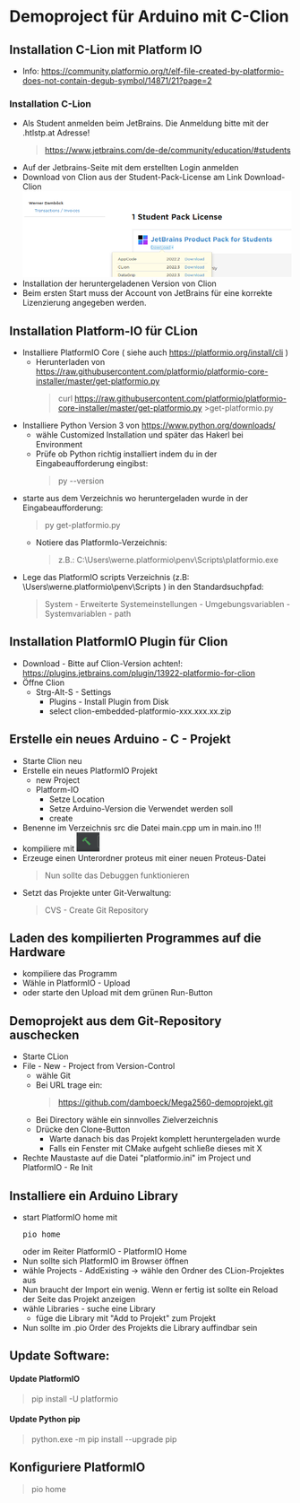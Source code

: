 # Demoproject für Arduino mit C-Clion
## Installation C-Lion mit Platform IO
* Info: https://community.platformio.org/t/elf-file-created-by-platformio-does-not-contain-degub-symbol/14871/21?page=2
### Installation C-Lion
* Als Student anmelden beim JetBrains. Die Anmeldung bitte mit der .htlstp.at Adresse!
  >https://www.jetbrains.com/de-de/community/education/#students
* Auf der Jetbrains-Seite mit dem erstellten Login anmelden
* Download von Clion aus der Student-Pack-License am Link Download-Clion
  ![img.png](img.png)
* Installation der heruntergeladenen Version von Clion
* Beim ersten Start muss der Account von JetBrains für eine korrekte Lizenzierung angegeben werden.

## Installation Platform-IO für CLion
* Installiere PlatformIO Core ( siehe auch https://platformio.org/install/cli )
  * Herunterladen von https://raw.githubusercontent.com/platformio/platformio-core-installer/master/get-platformio.py
    >curl https://raw.githubusercontent.com/platformio/platformio-core-installer/master/get-platformio.py >get-platformio.py
* Installiere Python Version 3 von https://www.python.org/downloads/
  * wähle Customized Installation und später das Hakerl bei Environment
  * Prüfe ob Python richtig installiert indem du in der Eingabeaufforderung eingibst:
    >py --version
* starte aus dem Verzeichnis wo heruntergeladen wurde in der Eingabeaufforderung:
  >py get-platformio.py
  * Notiere das PlatformIo-Verzeichnis:
    >  z.B.: C:\Users\werne\.platformio\penv\Scripts\platformio.exe
* Lege das PlatformIO scripts Verzeichnis (z.B: \Users\werne\.platformio\penv\Scripts ) in den Standardsuchpfad:
  >System - Erweiterte Systemeinstellungen - Umgebungsvariablen - Systemvariablen - path

## Installation PlatformIO Plugin für Clion
* Download - Bitte auf Clion-Version achten!: https://plugins.jetbrains.com/plugin/13922-platformio-for-clion
* Öffne Clion
  * Strg-Alt-S - Settings
    * Plugins - Install Plugin from Disk
    * select clion-embedded-platformio-xxx.xxx.xx.zip

## Erstelle ein neues Arduino - C - Projekt
* Starte Clion neu
* Erstelle ein neues PlatformIO Projekt
  * new Project
  * Platform-IO
    * Setze Location
    * Setze Arduino-Version die Verwendet werden soll
    * create
* Benenne im Verzeichnis src die Datei main.cpp um in main.ino !!!
* kompiliere mit ![img_1.png](img_1.png)
* Erzeuge einen Unterordner proteus mit einer neuen Proteus-Datei
  >Nun sollte das Debuggen funktionieren
* Setzt das Projekte unter Git-Verwaltung:
  >CVS - Create Git Repository

## Laden des kompilierten Programmes auf die Hardware
* kompiliere das Programm
* Wähle in PlatformIO - Upload
* oder starte den Upload mit dem grünen Run-Button

## Demoprojekt aus dem Git-Repository auschecken
* Starte CLion
* File - New - Project from Version-Control
  * wähle Git
  * Bei URL trage ein:
    >https://github.com/damboeck/Mega2560-demoprojekt.git
  * Bei Directory wähle ein sinnvolles Zielverzeichnis
  * Drücke den Clone-Button
    * Warte danach bis das Projekt komplett heruntergeladen wurde
    * Falls ein Fenster mit CMake aufgeht schließe dieses mit X
* Rechte Maustaste auf die Datei "platformio.ini" im Project und PlatformIO - Re Init

## Installiere ein Arduino Library 
* start PlatformIO home mit
  <pre>pio home</pre>
  oder im Reiter PlatformIO - PlatformIO Home
* Nun sollte sich PlatformIO im Browser öffnen
* wähle Projects - AddExisting -> wähle den Ordner des CLion-Projektes aus
* Nun braucht der Import ein wenig. Wenn er fertig ist sollte ein Reload der Seite das Projekt anzeigen
* wähle Libraries - suche eine Library 
  * füge die Library mit "Add to Projekt" zum Projekt
* Nun sollte im .pio Order des Projekts die Library auffindbar sein

## Update Software:
#### Update PlatformIO
> pip install -U platformio
#### Update Python pip
> python.exe -m pip install --upgrade pip

## Konfiguriere PlatformIO
> pio home

